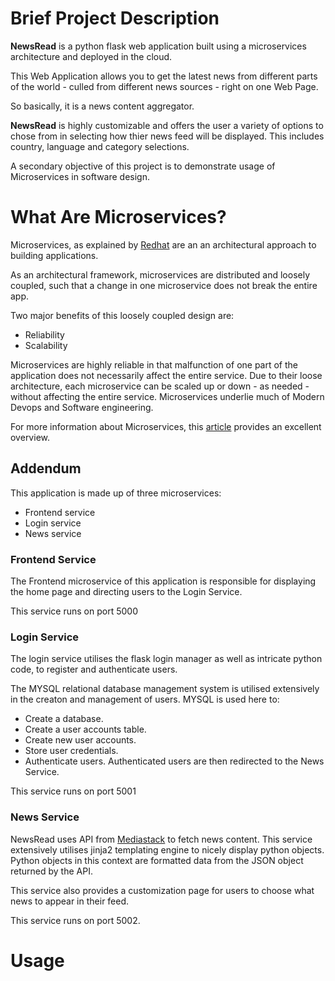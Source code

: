 # Brief Project Description 
**NewsRead** is a python flask web application built using a microservices architecture and deployed in the cloud.

This Web Application allows you to get the latest news from different parts of the world - culled from different news sources - right on one Web Page. 

So basically, it is a news content aggregator. 

**NewsRead** is highly customizable and offers the user a variety of options to chose from in selecting how thier news feed will be displayed. 
This includes country, language and category selections. 

A secondary objective of this project is to demonstrate usage of Microservices in software design.

# What Are Microservices? 
Microservices, as explained by [Redhat](https://www.redhat.com/en/topics/microservices/what-are-microservices) are an an architectural approach to building applications. 

As an architectural framework, microservices are distributed and loosely coupled, such that a change in one microservice does not break the entire app. 

Two major benefits of this loosely coupled design are:
 - Reliability
 - Scalability 

Microservices are highly reliable in that malfunction of one part of the application does not necessarily affect the entire service. 
Due to their loose architecture, each microservice can be scaled up or down - as needed - without affecting the entire service.
Microservices underlie much of Modern Devops and Software engineering. 

For more information about Microservices, this [article](https://aws.amazon.com/microservices/) provides an excellent overview. 

## Addendum 
This application is made up of three microservices:
 - Frontend service
 - Login service
 - News service 

### Frontend Service 
The Frontend microservice of this application is responsible for displaying the home page and directing users to the Login Service. 

This service runs on port 5000

### Login Service 
The login service utilises the flask login manager as well as intricate python code, to register and authenticate users. 

The MYSQL relational database management system is utilised extensively in the creaton and management of users. 
MYSQL is used here to:
 - Create a database. 
 - Create a user accounts table. 
 - Create new user accounts. 
 - Store user credentials. 
 - Authenticate users.
Authenticated users are then redirected to the News Service. 
 
This service runs on port 5001

### News Service 
NewsRead uses API from [Mediastack](https://www.mediastack.com) to fetch news content. 
This service extensively utilises jinja2 templating engine to nicely display python objects.
Python objects in this context are formatted data from the JSON object returned by the API. 

This service also provides a customization page for users to choose what news to appear in their feed. 

This service runs on port 5002. 

# Usage 



